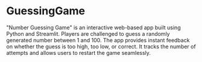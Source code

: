 # GuessingGame
"Number Guessing Game" is an interactive web-based app built using Python and Streamlit. Players are challenged to guess a randomly generated number between 1 and 100. The app provides instant feedback on whether the guess is too high, too low, or correct. It tracks the number of attempts and allows users to restart the game seamlessly.

